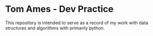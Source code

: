 # Tom Ames - Dev Practice

This repository is intended to serve as a record of my work with data structures and algorithms with primarily python.